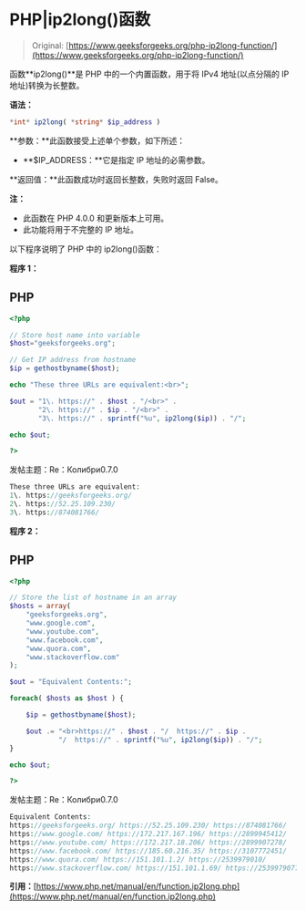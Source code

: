 # PHP|ip2long()函数

> Original: [https://www.geeksforgeeks.org/php-ip2long-function/](https://www.geeksforgeeks.org/php-ip2long-function/)

函数**ip2long()**是 PHP 中的一个内置函数，用于将 IPv4 地址(以点分隔的 IP 地址)转换为长整数。

**语法：**

```php
*int* ip2long( *string* $ip_address )
```

**参数：**此函数接受上述单个参数，如下所述：

*   **$IP_ADDRESS：**它是指定 IP 地址的必需参数。

**返回值：**此函数成功时返回长整数，失败时返回 False。

**注：**

*   此函数在 PHP 4.0.0 和更新版本上可用。
*   此功能将用于不完整的 IP 地址。

以下程序说明了 PHP 中的 ip2long()函数：

**程序 1：**

## PHP

```php
<?php

// Store host name into variable
$host="geeksforgeeks.org";

// Get IP address from hostname
$ip = gethostbyname($host);

echo "These three URLs are equivalent:<br>";

$out = "1\. https://" . $host . "/<br>" .
       "2\. https://" . $ip . "/<br>" .
       "3\. https://" . sprintf("%u", ip2long($ip)) . "/";

echo $out;

?>
```

发帖主题：Re：Колибри0.7.0

```php
These three URLs are equivalent:
1\. https://geeksforgeeks.org/
2\. https://52.25.109.230/
3\. https://874081766/
```

**程序 2：**

## PHP

```php
<?php

// Store the list of hostname in an array
$hosts = array(
    "geeksforgeeks.org",
    "www.google.com",
    "www.youtube.com",
    "www.facebook.com",
    "www.quora.com",
    "www.stackoverflow.com"
);

$out = "Equivalent Contents:";

foreach( $hosts as $host ) {

    $ip = gethostbyname($host);

    $out .= "<br>https://" . $host . "/  https://" . $ip .
            "/  https://" . sprintf("%u", ip2long($ip)) . "/";
}

echo $out;

?>
```

发帖主题：Re：Колибри0.7.0

```php
Equivalent Contents:
https://geeksforgeeks.org/ https://52.25.109.230/ https://874081766/
https://www.google.com/ https://172.217.167.196/ https://2899945412/
https://www.youtube.com/ https://172.217.18.206/ https://2899907278/
https://www.facebook.com/ https://185.60.216.35/ https://3107772451/
https://www.quora.com/ https://151.101.1.2/ https://2539979010/
https://www.stackoverflow.com/ https://151.101.1.69/ https://2539979077/
```

**引用：**[https://www.php.net/manual/en/function.ip2long.php](https://www.php.net/manual/en/function.ip2long.php)